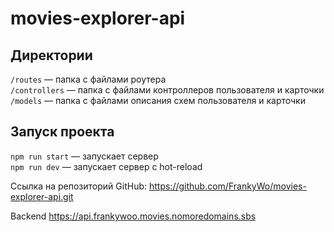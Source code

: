 #  movies-explorer-api

## Директории

`/routes` — папка с файлами роутера  
`/controllers` — папка с файлами контроллеров пользователя и карточки  
`/models` — папка с файлами описания схем пользователя и карточки

## Запуск проекта

`npm run start` — запускает сервер  
`npm run dev` — запускает сервер с hot-reload

Cсылка на репозиторий GitHub: https://github.com/FrankyWo/movies-explorer-api.git

Backend https://api.frankywoo.movies.nomoredomains.sbs
